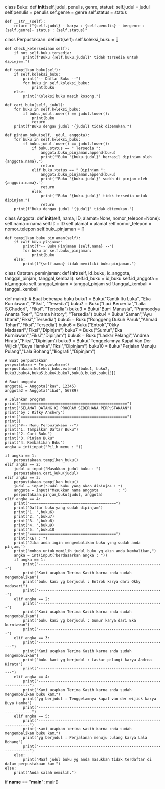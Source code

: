 class Buku:
    def __init__(self, judul, penulis, genre, status):
        self.judul   = judul
        self.penulis = penulis
        self.genre   = genre
        self.status  = status
        
    def __str__(self):
        return f"{self.judul} - karya : {self.penulis} - bergenre : {self.genre}- status : {self.status}"
        
class Perpustakaan:
    def __init__(self):
        self.koleksi_buku = []
        
    def check_ketersediaan(self):
        if not self.buku.tersedia:
            print(f"Buku {self.buku.judul}' tidak tersedia untuk dipinjam.")
        
    def tampilkan_buku(self):
        if self.koleksi_buku:
            print("-- Daftar Buku --")
            for buku in self.koleksi_buku:
                print(buku)
        else:
            print("Koleksi buku masih kosong.")
            
    def cari_buku(self, judul):
        for buku in self.koleksi_buku:
            if buku.judul.lower() == judul.lower():
                print(buku)
                return
        print(f"Buku dengan judul '{judul} tidak ditemukan.")
             
    def pinjam_buku(self, judul, anggota):
        for buku in self.koleksi_buku:
            if buku.judul.lower() == judul.lower():
                if buku.status == " Tersedia ":
                    anggota.buku_pinjaman.append(buku)
                    print(f"Buku '{buku.judul}' berhasil dipinjam oleh {anggota.nama}.")
                    return
                elif buku.status == " Dipinjam ":
                    anggota.buku_pinjaman.append(buku)
                    print(f"Buku '{buku.judul}' sudah di pinjam oleh {anggota.nama}.")
                    return
                else:
                    print(f"Buku '{buku.judul}' tidak tersedia untuk dipinjam.")
                    return
        print(f"Buku dengan judul '{judul}' tidak ditemukan.")
    
class Anggota:
    def __init__(self, nama, ID, alamat=None, nomor_telepon=None):
        self.nama          = nama
        self.ID            = ID
        self.alamat        = alamat
        self.nomor_telepon = nomor_telepon
        self.buku_pinjaman = []
        
    def tampilkan_buku_pinjaman(self):
        if self.buku_pinjaman:
            print(f"-- Buku Pinjaman {self.nama} --")
            for buku in self.buku_pinjaman:
                print(buku)
        else:
            print(f"{self.nama} tidak memiliki buku pinjaman.")
            
class Catatan_peminjaman:
    def __init__(self, id_buku, id_anggota, tanggal_pinjam, tanggal_kembali):
        self.id_buku         = id_buku
        self.id_anggota      = id_anggota
        self.tanggal_pinjam  = tanggal_pinjam
        self.tanggal_kembali = tanggal_kembali          
            
def main():
    # Buat beberapa buku
    buku1 = Buku("Cantik Itu Luka", "Eka Kurniawan", "Fiksi", "Tersedia")
    buku2 = Buku("Laut Bercerita","Laila S.Chudori", "Fiksi", "Tersedia") 
    buku3 = Buku("Bumi Manusia", "Pramoedya Ananta Toer", "Drama history", "Tersedia")
    buku4 = Buku("Saman","Ayu Utami","Fiksi","Tersedia")
    buku5 = Buku("Ronggeng Dukuh Paruk","Ahmad Tohari","Fiksi","Tersedia")
    buku6 = Buku("Entrok","Okky Madasari","Fiksi","Dipinjam")
    buku7 = Buku("Sumur","Eka Kurniawan","Fiksi","Dipinjam")
    buku8 = Buku("Laskar Pelangi","Andrea Hirata","Fiksi","Dipinjam")
    buku9 = Buku("Tenggelamnya Kapal Van Der Wijick","Buya Hamka","Fiksi","Dipinjam")
    buku10 = Buku("Perjalan Menuju Pulang","Lala Bohang","Biografi","Dipinjam")

    # Buat perpustakaan
    perpustakaan = Perpustakaan() 
    perpustakaan.koleksi_buku.extend([buku1, buku2, buku3,buku4,buku5,buku6,buku7,buku8,buku9,buku10])
    
    # Buat anggota
    anggota1 = Anggota("kaa", 12345) 
    anggota2 = Anggota("ibad", 56789)

    # Jalankan program
    print("================================================")
    print("SELAMAT DATANG DI PROGRAM SEDERHANA PERPUSTAKAAN")
    print("by : Rifky Anshory")
    print("================================================")
    print()
    print("#-- Menu Perpustakaan --") 
    print("1. Tampilkan Daftar Buku")
    print("2. Cari Buku")
    print("3. Pinjam Buku")
    print("4. Kembalikan Buku")
    angka = int(input("Pilih menu : "))
    
    if angka == 1:
        perpustakaan.tampilkan_buku()
    elif angka == 2:
        judul = input("Masukkan judul buku : ")
        perpustakaan.cari_buku(judul)
    elif angka == 3:
        perpustakaan.tampilkan_buku()
        judul = input("Judul buku yang akan dipinjam : ")
        anggota = input("Masukkan nama anggota         : ")
        perpustakaan.pinjam_buku(judul, anggota)
    elif angka == 4:
        print("=======================================")
        print("Daftar buku yang sudah dipinjam")
        print("1. ",buku6)
        print("2. ",buku7)
        print("3. ",buku8)
        print("4. ",buku9)
        print("5. ",buku10)
        print("=======================================")
        print("KET : ")
        print("Jika anda ingin mengembalikan buku yang sudah anda pinjam,")
        print("mohon untuk memilih judul buku yg akan anda kembalikan,")
        angka = int(input("berdasarkan angka : "))
        if angka == 1:
            print("--------------------------------------------------------")
            print("Kami ucapkan Terima Kasih karna anda sudah mengembalikan")
            print("buku kami yg berjudul : Entrok karya dari Okky madasari")
            print("--------------------------------------------------------")
        elif angka == 2:
            print("--------------------------------------------------------")
            print("Kami ucapkan Terima Kasih karna anda sudah mengembalikan")
            print("buku kami yg berjudul : Sumur karya dari Eka kurniawan")
            print("--------------------------------------------------------")
        elif angka == 3:
            print("----------------------------------------------------------")
            print("Kami ucapkan Terima Kasih karna anda sudah mengembalikan")
            print("buku kami yg berjudul : Laskar pelangi karya Andrea Hirata")
            print("----------------------------------------------------------")
        elif angka == 4:
            print("------------------------------------------------------------------")
            print("Kami ucapkan Terima Kasih karna anda sudah mengembalikan buku kami")
            print("yg berjudul : Tenggelamnya kapal van der wijick karya Buya Hamka")
            print("-------------------------------------------------------------------")
        elif angka == 5:
            print("------------------------------------------------------------------")
            print("Kami ucapkan Terima Kasih karna anda sudah mengembalikan buku kami")
            print("yg berjudul : Perjalanan menuju pulang karya Lala Bohang")
            print("------------------------------------------------------------------")
        else:
            print("Maaf judul buku yg anda masukkan tidak terdaftar di dalam perpustakaan kami")
    else:
        print("Anda salah memilih.")
if __name__ == "__main__":
    main()
